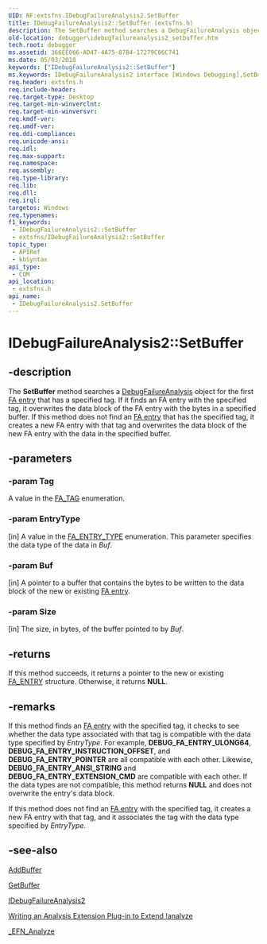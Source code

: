 ```yaml
---
UID: NF:extsfns.IDebugFailureAnalysis2.SetBuffer
title: IDebugFailureAnalysis2::SetBuffer (extsfns.h)
description: The SetBuffer method searches a DebugFailureAnalysis object for the first FA entry that has a specified tag. If it finds an FA entry with the specified tag, it overwrites the data block of the FA entry with the bytes in a specified buffer.
old-location: debugger\idebugfailureanalysis2_setbuffer.htm
tech.root: debugger
ms.assetid: 366EE066-AD47-4A75-87B4-17279C66C741
ms.date: 05/03/2018
keywords: ["IDebugFailureAnalysis2::SetBuffer"]
ms.keywords: IDebugFailureAnalysis2 interface [Windows Debugging],SetBuffer method, IDebugFailureAnalysis2.SetBuffer, IDebugFailureAnalysis2::SetBuffer, SetBuffer, SetBuffer method [Windows Debugging], SetBuffer method [Windows Debugging],IDebugFailureAnalysis2 interface, debugger.idebugfailureanalysis2_setbuffer, extsfns/IDebugFailureAnalysis2::SetBuffer
req.header: extsfns.h
req.include-header: 
req.target-type: Desktop
req.target-min-winverclnt: 
req.target-min-winversvr: 
req.kmdf-ver: 
req.umdf-ver: 
req.ddi-compliance: 
req.unicode-ansi: 
req.idl: 
req.max-support: 
req.namespace: 
req.assembly: 
req.type-library: 
req.lib: 
req.dll: 
req.irql: 
targetos: Windows
req.typenames: 
f1_keywords:
 - IDebugFailureAnalysis2::SetBuffer
 - extsfns/IDebugFailureAnalysis2::SetBuffer
topic_type:
 - APIRef
 - kbSyntax
api_type:
 - COM
api_location:
 - extsfns.h
api_name:
 - IDebugFailureAnalysis2.SetBuffer
---
```


# IDebugFailureAnalysis2::SetBuffer


## -description

The <b>SetBuffer</b> method searches a <a href="/windows-hardware/drivers/ddi/extsfns/nn-extsfns-idebugfailureanalysis2">DebugFailureAnalysis</a> object for the first <a href="/windows-hardware/drivers/debugger/failure-analysis-entries">FA entry</a> that has a specified tag. If it finds an FA entry with the specified tag, it overwrites the data block of the FA entry with the bytes in a specified buffer. If this method does not find an <a href="/windows-hardware/drivers/debugger/failure-analysis-entries">FA entry</a> that has the specified tag, it creates a new FA entry with that tag and overwrites the data block of the new FA entry with the data in the specified buffer.

## -parameters

### -param Tag

A value in the <a href="/windows-hardware/drivers/debugger/writing-an-analysis-extension-to-extend--analyze">FA_TAG</a> enumeration.

### -param EntryType 

[in]
A value in the <a href="/windows-hardware/drivers/debugger/writing-an-analysis-extension-to-extend--analyze">FA_ENTRY_TYPE</a> enumeration. This parameter specifies the data type of the data in <i>Buf</i>.

### -param Buf 

[in]
A pointer to a buffer that contains the bytes to be written to the data block of the new or existing <a href="/windows-hardware/drivers/debugger/failure-analysis-entries">FA entry</a>.

### -param Size 

[in]
The size, in bytes, of the buffer pointed to by <i>Buf</i>.

## -returns

If this method succeeds, it returns a pointer to the new or existing <a href="/windows-hardware/drivers/ddi/extsfns/ns-extsfns-_fa_entry">FA_ENTRY</a> structure. Otherwise, it returns <b>NULL</b>.

## -remarks

If this method finds an <a href="/windows-hardware/drivers/debugger/failure-analysis-entries">FA entry</a> with the specified tag, it checks to see whether the data type associated with that tag is compatible with the data type specified by <i>EntryType</i>. For example, <b>DEBUG_FA_ENTRY_ULONG64</b>, <b>DEBUG_FA_ENTRY_INSTRUCTION_OFFSET</b>, and <b>DEBUG_FA_ENTRY_POINTER</b> are all compatible with each other. Likewise, <b>DEBUG_FA_ENTRY_ANSI_STRING</b> and <b>DEBUG_FA_ENTRY_EXTENSION_CMD</b> are compatible with each other. If the data types are not compatible, this method returns <b>NULL</b> and does not overwrite the entry's data block.

If this method does not find an <a href="/windows-hardware/drivers/debugger/failure-analysis-entries">FA entry</a> with the specified tag, it creates a new FA entry with that tag, and it associates the tag with the data type specified by <i>EntryType</i>.

## -see-also

<a href="/windows-hardware/drivers/ddi/extsfns/nf-extsfns-idebugfailureanalysis2-addbuffer">AddBuffer</a>



<a href="/windows-hardware/drivers/ddi/extsfns/nf-extsfns-idebugfailureanalysis2-getbuffer">GetBuffer</a>



<a href="/windows-hardware/drivers/ddi/extsfns/nn-extsfns-idebugfailureanalysis2">IDebugFailureAnalysis2</a>



<a href="/windows-hardware/drivers/debugger/writing-an-analysis-extension-to-extend--analyze">Writing an Analysis Extension Plug-in to Extend !analyze</a>



<a href="/windows-hardware/drivers/ddi/extsfns/nc-extsfns-ext_analysis_plugin">_EFN_Analyze</a>